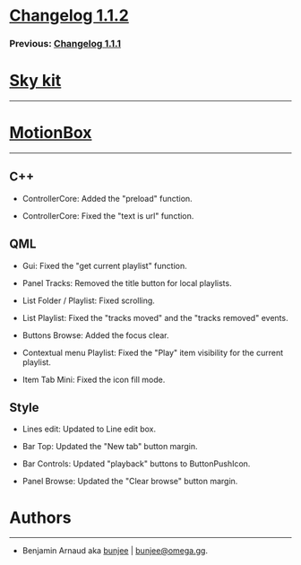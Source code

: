# [Changelog 1.1.2](http://omega.gg/MotionBox/changes/1.1.2.html)

### Previous: [Changelog 1.1.1](1.1.1.html)

# [Sky kit](http://omega.gg/Sky)
---

# [MotionBox](http://omega.gg/MotionBox)
---

## C++

- ControllerCore: Added the "preload" function.

- ControllerCore: Fixed the "text is url" function.


## QML

- Gui: Fixed the "get current playlist" function.

- Panel Tracks: Removed the title button for local playlists.

- List Folder / Playlist: Fixed scrolling.

- List Playlist: Fixed the "tracks moved" and the "tracks removed" events.

- Buttons Browse: Added the focus clear.

- Contextual menu Playlist: Fixed the "Play" item visibility for the current playlist.

- Item Tab Mini: Fixed the icon fill mode.


## Style

- Lines edit: Updated to Line edit box.

- Bar Top: Updated the "New tab" button margin.

- Bar Controls: Updated "playback" buttons to ButtonPushIcon.

- Panel Browse: Updated the "Clear browse" button margin.


# Authors
---

- Benjamin Arnaud aka [bunjee](http://bunjee.me) | <bunjee@omega.gg>.
